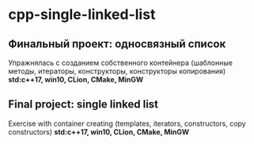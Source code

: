 # cpp-single-linked-list

## Финальный проект: односвязный список
Упражнялась с созданием собственного контейнера (шаблонные методы, итераторы, конструкторы, конструкторы копирования)
**std:c++17, win10, CLion, CMake, MinGW**

## Final project: single linked list
Exercise with container creating (templates, iterators, constructors, copy constructors)
**std:c++17, win10, CLion, CMake, MinGW**
